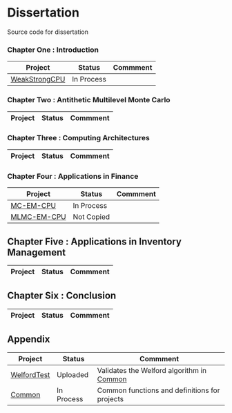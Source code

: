 # Dissertation
Source code for dissertation

### Chapter One : Introduction

| Project | Status | Commment |
|---------|--------|----------|
| [WeakStrongCPU](https://github.com/jjlay/Dissertation/tree/master/WeakStrongCPU) | In Process | |


### Chapter Two : Antithetic Multilevel Monte Carlo

| Project | Status | Commment |
|---------|--------|----------|


### Chapter Three : Computing Architectures

| Project | Status | Commment |
|---------|--------|----------|


### Chapter Four : Applications in Finance

| Project | Status | Commment |
|---------|--------|----------|
| [MC-EM-CPU ](https://github.com/jjlay/Dissertation/tree/master/MC-EM-CPU) | In Process | |
| [MLMC-EM-CPU](https://github.com/jjlay/Dissertation/tree/master/MLMC-EM-CPU) | Not Copied | |



## Chapter Five : Applications in Inventory Management

| Project | Status | Commment |
|---------|--------|----------|


## Chapter Six : Conclusion

| Project | Status | Commment |
|---------|--------|----------|


## Appendix

| Project | Status | Commment |
|---------|--------|----------|
| [WelfordTest](https://github.com/jjlay/Dissertation/tree/master/WelfordTest) | Uploaded | Validates the Welford algorithm in [Common](https://github.com/jjlay/Dissertation/tree/master/Common) |
| [Common](https://github.com/jjlay/Dissertation/tree/master/Common) | In Process | Common functions and definitions for projects |




